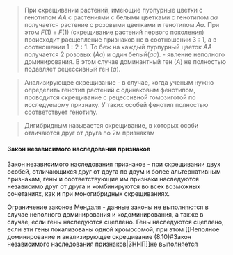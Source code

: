 >При скрещивании растений, имеющие пурпурные цветки с генотипом $AA$ с растениями с белыми цветками с генотипом $aa$ получается растение с розовыми цветками и генотипом $Aa$. При этом $F(1)+F(1)$ (скрещивание растений первого поколения) происходит расщепление признаков не в соотношении $3:1$, а в соотношении $1:2:1$. То беж на каждый пурпурный цветок $AA$ получается 2 розовых ($Aa$) и один белый($aa$). - явление неполного доминирования. В этом случае доминантный ген ($A$) не полностью подавляет рецессивный ген ($a$).

>Анализирующее скрещивание - в случае, когда ученым нужно определить генотип растений с одинаковым фенотипом, проводится скрещивание с рецессивной гомозиготой по исследуемому признаку. У таких особей фенотип полностью соответствует генотипу. 

>Дигибридным называется скрещивание, в которых особи отличаются друг от друга по 2м признакам 

#### Закон независимого наследования признаков
Закон независимого наследования признаков - при скрещивании двух особей, отличающихся друг от друга по двум и более альтернативным признакам, гены и соответствующие им признаки наследуются независимо друг от друга и комбинируются во всех возможных сочетаниях, как и при моногибридных скрещиваниях. 

Ограничение законов Мендаля - данные законы не выполняются в случае неполного доминирования и кодоминирования, а также в случае, если гены наследуются сцеплено. 
Гены наследуются сцеплено, если эти гены локализованы одной хромосомой, при этом [[Неполное доминирование и анализирующее скрещивание (8.10)#Закон независимого наследования признаков|ЗННП]]не выполняется